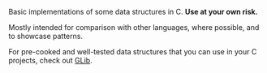 Basic implementations of some data structures in C. **Use at your own risk.**

Mostly intended for comparison with other languages, where possible, and to showcase patterns.

For pre-cooked and well-tested data structures that you can use in your C projects, check out [GLib](https://gitlab.gnome.org/GNOME/glib).